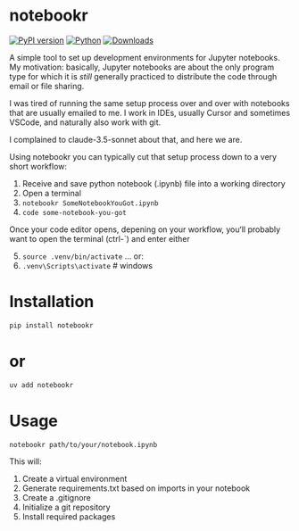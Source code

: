 # notebookr

[![PyPI version](https://badge.fury.io/py/notebookr.svg)](https://badge.fury.io/py/notebookr)
[![Python](https://img.shields.io/pypi/pyversions/notebookr.svg)](https://pypi.org/project/notebookr/)
[![Downloads](https://static.pepy.tech/badge/notebookr)](https://pepy.tech/project/notebookr)

A simple tool to set up development environments for Jupyter notebooks. My motivation: basically, Jupyter notebooks are about the only program type for which it is *still* generally practiced to distribute the code through email or file sharing. 

I was tired of running the same setup process over and over with notebooks that are usually emailed to me. I work in IDEs, usually Cursor and sometimes VSCode, and naturally also work with git.

I complained to claude-3.5-sonnet about that, and here we are. 

Using notebookr you can typically cut that setup process down to a very short workflow:

1. Receive and save python notebook (.ipynb) file into a working directory
2. Open a terminal
3. `notebookr SomeNotebookYouGot.ipynb`
4. `code some-notebook-you-got`

Once your code editor opens, depening on your workflow, youʻll probably want to open the terminal (ctrl-`) and enter either

5. `source .venv/bin/activate` 
... or:
6. `.venv\Scripts\activate` # windows

# Installation

```bash
pip install notebookr
```
# or
```bash
uv add notebookr
```

# Usage

```bash
notebookr path/to/your/notebook.ipynb
```

This will:
1. Create a virtual environment
2. Generate requirements.txt based on imports in your notebook
3. Create a .gitignore
4. Initialize a git repository
5. Install required packages